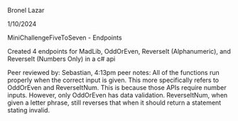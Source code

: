 Bronel Lazar

 1/10/2024

MiniChallengeFiveToSeven - Endpoints

Created 4 endpoints for MadLib, OddOrEven, ReverseIt (Alphanumeric), and ReverseIt (Numbers Only) in a c# api



Peer reviewed by: Sebastian, 4:13pm
peer notes: All of the functions run properly when the correct input is given. This more specifically refers to OddOrEven and ReverseItNum. This is because those APIs require number inputs. However, only OddOrEven has data validation. ReverseItNum, when given a letter phrase, still reverses that when it should return a statement stating invalid. 
